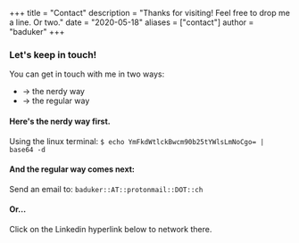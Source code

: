 +++
title = "Contact"
description = "Thanks for visiting! Feel free to drop me a line. Or two."
date = "2020-05-18"
aliases = ["contact"]
author = "baduker"
+++

### Let's keep in touch!

You can get in touch with me in two ways:

- -> the nerdy way
- -> the regular way

#### Here's the nerdy way first.


Using the linux terminal: ```$ echo YmFkdWtlckBwcm90b25tYWlsLmNoCgo= | base64 -d```


#### And the regular way comes next: 

Send an email to: ```baduker::AT::protonmail::DOT::ch```

#### Or...

Click on the Linkedin hyperlink below to network there.


